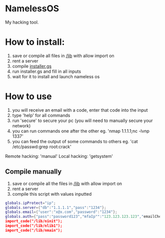 # NamelessOS
My hacking tool.

# How to install:

1. save or compile all files in [/lib](https://github.com/Nameless9000/NamelessOS/tree/main/lib) with allow import on
2. rent a server
3. compile [installer.gs](https://raw.githubusercontent.com/Nameless9000/NamelessOS/main/installer.gs)
4. run installer.gs and fill in all inputs
5. wait for it to install and launch nameless os

# How to use

1. you will receive an email with a code, enter that code into the input
2. type 'help' for all commands
3. run 'secure' to secure your pc (you will need to manually secure your network)
4. you can run commands one after the other eg. 'nmap 1.1.1.1;nc -lvnp 1337'
5. you can feed the output of some commands to others eg. 'cat /etc/passwd:grep root:crack'

Remote hacking: 'manual'
Local hacking: 'getsystem'

## Compile manually

1. save or compile all the files in [/lib](https://github.com/Nameless9000/NamelessOS/tree/main/lib) with allow import on
2. rent a server
3. compile this script with values inputted
```lua
globals.ipProtect="ip";
globals.server={"db":"1.1.1.1","pass":"1234"};
globals.email={"user":"x@x.com","password":"1234"};
globals.auth={"pass":"password123","mfaIp"":"123.123.123.123","emailCheck":"x@x.com"};
import_code("/lib/ninit");
import_code("/lib/nlib1");
import_code("/lib/nmain");
```

